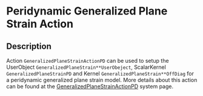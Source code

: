 # Peridynamic Generalized Plane Strain Action

## Description

Action `GeneralizedPlaneStrainActionPD` can be used to setup the UserObject `GeneralizedPlaneStrain**UserObeject`, ScalarKernel `GeneralizedPlaneStrainPD` and Kernel `GeneralizedPlaneStrain**OffDiag` for a peridynamic generalized plane strain model. More details about this action can be found at the [GeneralizedPlaneStrainActionPD](Peridynamics/GeneralizedPlaneStrain/index.md) system page.
